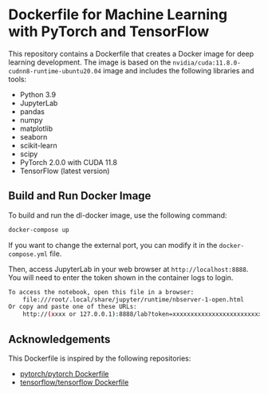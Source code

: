 # Dockerfile for Machine Learning with PyTorch and TensorFlow

This repository contains a Dockerfile that creates a Docker image for deep learning development. The image is based on the `nvidia/cuda:11.8.0-cudnn8-runtime-ubuntu20.04` image and includes the following libraries and tools:

- Python 3.9
- JupyterLab
- pandas
- numpy
- matplotlib
- seaborn
- scikit-learn
- scipy
- PyTorch 2.0.0 with CUDA 11.8
- TensorFlow (latest version)

## Build and Run Docker Image

To build and run the dl-docker image, use the following command:

```bash
docker-compose up
```

If you want to change the external port, you can modify it in the `docker-compose.yml` file.  

Then, access JupyterLab in your web browser at `http://localhost:8888`. You will need to enter the token shown in the container logs to login.

```bash
To access the notebook, open this file in a browser:
    file:///root/.local/share/jupyter/runtime/nbserver-1-open.html
Or copy and paste one of these URLs:
    http://(xxxx or 127.0.0.1):8888/lab?token=xxxxxxxxxxxxxxxxxxxxxxxxxxxxxxxxxxxxxxxxxxxx
```

## Acknowledgements

This Dockerfile is inspired by the following repositories:

- [pytorch/pytorch Dockerfile](https://github.com/pytorch/pytorch/blob/master/docker/pytorch/Dockerfile)
- [tensorflow/tensorflow Dockerfile](https://github.com/tensorflow/tensorflow/blob/master/tensorflow/tools/dockerfiles/dockerfiles/gpu.Dockerfile)

